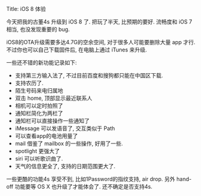 Title: iOS 8 体验

今天把我的古董4s 升级到 iOS 8 了. 把玩了半天, 比预期的要好. 流畅度和 iOS 7 相当, 也没发现重要的 bug. 

iOS8的OTA升级需要多达4.7G的空余空间, 对于很多人可能要删除大量 app 才行. 不过你也可以自己下载固件后, 在电脑上通过 iTunes 来升级.   

一些还不错的新功能记录如下:

* 支持第三方输入法了, 不过目前百度和搜狗都只能在中国区下载. 
* 支持农历了.
* 陌生号码来电归属地
* 双击 home, 顶部显示最近联系人
* 相机可以定时拍照了
* 通知栏简化为两栏了
* 通知栏可以直接操作一些通知了
* iMessage 可以发语音了, 交互类似于 Path
* 可以查看app的电池用量了
* mail 借鉴了 mailbox 的一些操作, 好用了一些.
* spotlight 更强大了
* siri 可以听歌识曲了.
* 天气的信息更全了, 支持的日期范围更大了.

一些更酷的功能4s 享受不到, 比如1Password的指纹支持, air drop.
另外 hand-off 功能要等 OS X 也升级了才能体会了. 还不确定是否支持4s.